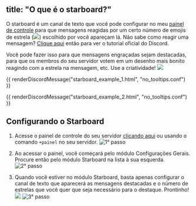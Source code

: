 title: "O que é o starboard?"
---
O starboard é um canal de texto que você pode configurar no meu [painel de controle](/dashboard) para que mensagens reagidas por um certo número de emojis de estrela (<img src="https://twemoji.maxcdn.com/2/72x72/2b50.png" class="inline-emoji">) escolhido por você apareçam lá. Não sabe como reagir uma mensagem? [Clique aqui](https://support.discord.com/hc/pt-br/articles/360041139231-Adicionando-Emojis-e-Rea%C3%A7%C3%B5es) então para ver o tutorial oficial do Discord.

Você pode fazer isso para que mensagens engraçadas sejam destacadas, para que os membros do seu servidor votem em um desenho mais bonito reagindo com a estrela na mensagem, etc. Use a criatividade! <img src="https://cdn.discordapp.com/emojis/727583763646644225.png?v=1" class="inline-emoji">

{{ renderDiscordMessage("starboard_example_1.html", "no_tooltips.conf") }}

{{ renderDiscordMessage("starboard_example_2.html", "no_tooltips.conf") }}

## Configurando o Starboard
1. Acesse o painel de controle do seu servidor [clicando aqui](/dashboard) ou usando o comando `+painel` no seu servidor.
![1° passo](https://cdn.discordapp.com/attachments/358774895850815488/798620452611817502/unknown.png)

2. Ao acessar o painel, você começará pelo módulo Configurações Gerais. Procure então pelo módulo Starboard na lista à sua esquerda.
![2° passo](https://cdn.discordapp.com/attachments/358774895850815488/799322347505057852/unknown.png)

3. Quando você estiver no módulo Starboard, basta apenas configurar o canal de texto que aparecerá as mensagens destacadas e o número de estrelas que você quer que seja necessário para o destaque. Prontinho! <img src="https://cdn.discordapp.com/emojis/519546310978830355.png?v=1" class="inline-emoji"> 
![3° passo](https://cdn.discordapp.com/attachments/358774895850815488/799322527163875379/unknown.png)
